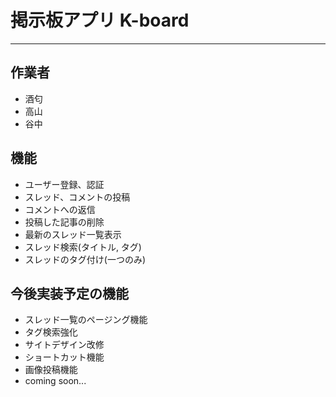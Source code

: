 # 掲示板アプリ K-board
---

## 作業者
* 酒匂
* 高山
* 谷中

## 機能
* ユーザー登録、認証
* スレッド、コメントの投稿
* コメントへの返信
* 投稿した記事の削除
* 最新のスレッド一覧表示
* スレッド検索(タイトル, タグ)
* スレッドのタグ付け(一つのみ)

## 今後実装予定の機能
* スレッド一覧のページング機能
* タグ検索強化
* サイトデザイン改修
* ショートカット機能
* 画像投稿機能
* coming soon...
